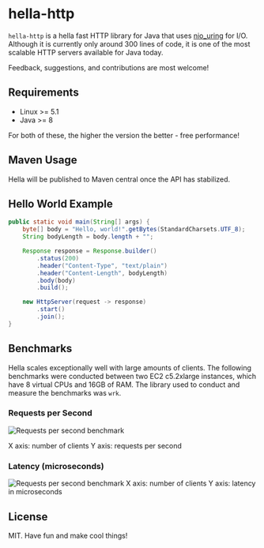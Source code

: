# hella-http

`hella-http` is a hella fast HTTP library for Java that uses [nio_uring](https://github.com/bbeaupain/nio_uring) for I/O. Although it is currently only around 300 lines of code, it is one of the most scalable HTTP servers available for Java today.

Feedback, suggestions, and contributions are most welcome!

## Requirements
* Linux >= 5.1
* Java >= 8

For both of these, the higher the version the better - free performance!

## Maven Usage

Hella will be published to Maven central once the API has stabilized.

## Hello World Example

```java
public static void main(String[] args) {
    byte[] body = "Hello, world!".getBytes(StandardCharsets.UTF_8);
    String bodyLength = body.length + "";

    Response response = Response.builder()
        .status(200)
        .header("Content-Type", "text/plain")
        .header("Content-Length", bodyLength)
        .body(body)
        .build();

    new HttpServer(request -> response)
        .start()
        .join();
}
```

## Benchmarks

Hella scales exceptionally well with large amounts of clients. The following benchmarks were conducted between two EC2 c5.2xlarge instances, which have 8 virtual CPUs and 16GB of RAM. The library used to conduct and measure the benchmarks was `wrk`.

### Requests per Second

![Requests per second benchmark](https://github.com/bbeaupain/hella-http/blob/main/docs/requests.png?raw=true)

X axis: number of clients
Y axis: requests per second

### Latency (microseconds)

![Requests per second benchmark](https://github.com/bbeaupain/hella-http/blob/main/docs/latency.png?raw=true)
X axis: number of clients
Y axis: latency in microseconds

## License

MIT. Have fun and make cool things!
